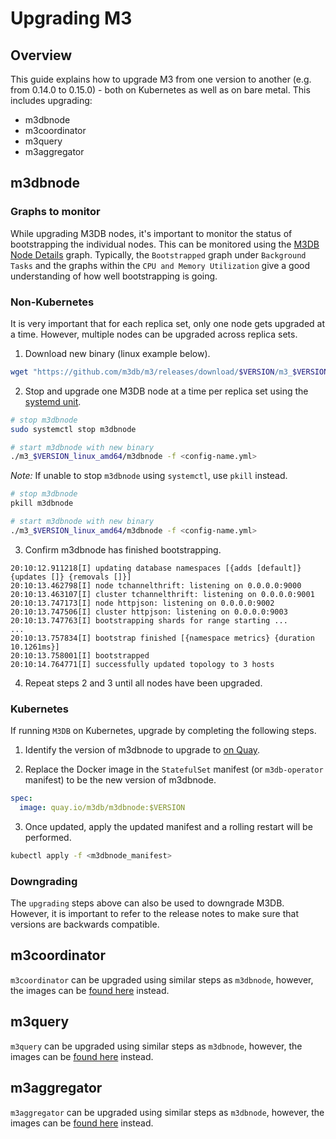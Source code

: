 # Upgrading M3

## Overview

This guide explains how to upgrade M3 from one version to another (e.g. from 0.14.0 to 0.15.0) - both on Kubernetes as well as on bare metal.
This includes upgrading:

- m3dbnode
- m3coordinator
- m3query
- m3aggregator

## m3dbnode

### Graphs to monitor

While upgrading M3DB nodes, it's important to monitor the status of bootstrapping the individual nodes. This can be monitored using the [M3DB Node Details](https://grafana.com/grafana/dashboards/8126) graph.
Typically, the `Bootstrapped` graph under `Background Tasks` and the graphs within the `CPU and Memory Utilization` give a good understanding of how well bootstrapping is going.

### Non-Kubernetes

It is very important that for each replica set, only one node gets upgraded at a time. However, multiple nodes can be upgraded across replica sets. 

1) Download new binary (linux example below).

```bash
wget "https://github.com/m3db/m3/releases/download/$VERSION/m3_$VERSION_linux_amd64.tar.gz" && tar xvzf m3_$VERSION_linux_amd64.tar.gz && rm m3_$VERSION_linux_amd64.tar.gz
```

2) Stop and upgrade one M3DB node at a time per replica set using the [systemd unit](https://github.com/m3db/m3/blob/master/integrations/systemd/m3dbnode.service).

```bash
# stop m3dbnode
sudo systemctl stop m3dbnode

# start m3dbnode with new binary
./m3_$VERSION_linux_amd64/m3dbnode -f <config-name.yml>
```

*Note:* If unable to stop `m3dbnode` using `systemctl`, use `pkill` instead.

```bash
# stop m3dbnode
pkill m3dbnode

# start m3dbnode with new binary
./m3_$VERSION_linux_amd64/m3dbnode -f <config-name.yml>
```

3) Confirm m3dbnode has finished bootstrapping.

```
20:10:12.911218[I] updating database namespaces [{adds [default]} {updates []} {removals []}]
20:10:13.462798[I] node tchannelthrift: listening on 0.0.0.0:9000
20:10:13.463107[I] cluster tchannelthrift: listening on 0.0.0.0:9001
20:10:13.747173[I] node httpjson: listening on 0.0.0.0:9002
20:10:13.747506[I] cluster httpjson: listening on 0.0.0.0:9003
20:10:13.747763[I] bootstrapping shards for range starting ...
...
20:10:13.757834[I] bootstrap finished [{namespace metrics} {duration 10.1261ms}]
20:10:13.758001[I] bootstrapped
20:10:14.764771[I] successfully updated topology to 3 hosts
```

4) Repeat steps 2 and 3 until all nodes have been upgraded.

### Kubernetes

If running `M3DB` on Kubernetes, upgrade by completing the following steps. 

1. Identify the version of m3dbnode to upgrade to [on Quay](https://quay.io/repository/m3db/m3dbnode?tab=tags).

2. Replace the Docker image in the `StatefulSet` manifest (or `m3db-operator` manifest) to be the new version of m3dbnode.

```yaml
spec:
  image: quay.io/m3db/m3dbnode:$VERSION
```

3. Once updated, apply the updated manifest and a rolling restart will be performed.

```bash
kubectl apply -f <m3dbnode_manifest>
```

### Downgrading

The `upgrading` steps above can also be used to downgrade M3DB. However, it is important to refer to the release notes to make sure that versions are
backwards compatible.

## m3coordinator

`m3coordinator` can be upgraded using similar steps as `m3dbnode`, however, the images can be [found here](https://quay.io/repository/m3db/m3coordinator) instead.

## m3query

`m3query` can be upgraded using similar steps as `m3dbnode`, however, the images can be [found here](https://quay.io/repository/m3db/m3query) instead.

## m3aggregator

`m3aggregator` can be upgraded using similar steps as `m3dbnode`, however, the images can be [found here](https://quay.io/repository/m3db/m3aggregator) instead.
